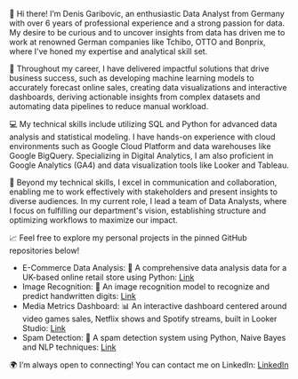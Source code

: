 👋 Hi there! I’m Denis Garibovic, an enthusiastic Data Analyst from Germany with over 6 years of professional experience and a strong passion for data. My desire to be curious and to uncover insights from data has driven me to work at renowned German companies like Tchibo, OTTO and Bonprix, where I've honed my expertise and analytical skill set.

🚀 Throughout my career, I have delivered impactful solutions that drive business success, such as developing machine learning models to accurately forecast online sales, creating data visualizations and interactive dashboards, deriving actionable insights from complex datasets and automating data pipelines to reduce manual workload.

💻 My technical skills include utilizing SQL and Python for advanced data analysis and statistical modeling. I have hands-on experience with cloud environments such as Google Cloud Platform and data warehouses like Google BigQuery. Specializing in Digital Analytics, I am also proficient in Google Analytics (GA4) and data visualization tools like Looker and Tableau.

🤝 Beyond my technical skills, I excel in communication and collaboration, enabling me to work effectively with stakeholders and present insights to diverse audiences. In my current role, I lead a team of Data Analysts, where I focus on fulfilling our department's vision, establishing structure and optimizing workflows to maximize our impact.

📈 Feel free to explore my personal projects in the pinned GitHub repositories below!

- E-Commerce Data Analysis: 🔎 A comprehensive data analysis data for a UK-based online retail store using Python: [Link](https://github.com/denisgaribovic/e-commerce-data-analysis)
- Image Recognition: 🤖 An image recognition model to recognize and predict handwritten digits: [Link](https://github.com/denisgaribovic/image-recognition)
- Media Metrics Dashboard: 📊 An interactive dashboard centered around video games sales, Netflix shows and Spotify streams, built in Looker Studio: [Link](https://github.com/denisgaribovic/media-metrics-dashboard)
- Spam Detection: 🚫 A spam detection system using Python, Naive Bayes and NLP techniques: [Link](https://github.com/denisgaribovic/spam-detection)

🌍 I’m always open to connecting! You can contact me on LinkedIn: [LinkedIn](https://www.linkedin.com/in/denis-garibovic/)
